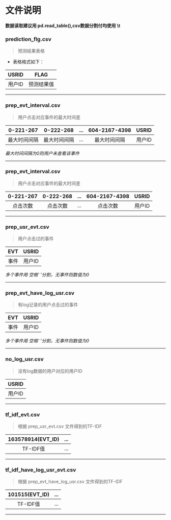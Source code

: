 # 文件说明
**数据读取建议用 pd.read_table(),csv数据分割付均使用 \t**
### prediction_flg.csv
> 预测结果表格
- 表格格式如下：

USRID  | FLAG 
:----: | :----:  
用户ID | 预测结果值 

***

### prep_evt_interval.csv
> 用户点击对应事件的最大时间差

0-221-267 | 0-222-268 | ... | 604-2167-4398 | USRID
:----: | :----: | :---: | :---:|:---:
最大时间间隔 | 最大时间间隔 | ... | 最大时间间隔| 用户ID

*最大时间间隔为0则用户未查看该事件*

***

### prep_evt_interval.csv
> 用户点击对应事件的最大时间差

0-221-267 | 0-222-268 | ... | 604-2167-4398 | USRID
:----: | :----: | :---: | :----: | :---:
点击次数 | 点击次数 | ... | 点击次数 | 用户ID
***
### prep_usr_evt.csv
> 用户点击过的事件

EVT | USRID 
:----: | :----: 
事件 | 用户ID 

*多个事件用 空格‘ ’分割，无事件则数值为0*
***
### prep_evt_have_log_usr.csv
> 有log记录的用户点击过的事件

EVT | USRID 
:----: | :----: 
事件 | 用户ID 

*多个事件用 空格‘ ’分割，无事件则数值为0*

***
### no_log_usr.csv
> 没有log数据的用户对应的用户ID

USRID | 
:----: |
用户ID |

***
### tf_idf_evt.csv
> 根据 prep_usr_evt.csv 文件得到的TF-IDF

163578914(EVT_ID) | ...
:----: | :---:
TF-IDF值 | ...

***

### tf_idf_have_log_usr_evt.csv
> 根据 prep_evt_have_log_usr.csv 文件得到的TF-IDF

101515(EVT_ID) | ...
:----: | :---:
TF-IDF值 | ...

***